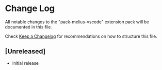 # Change Log

All notable changes to the "pack-melius-vscode" extension pack will be documented in this file.

Check [Keep a Changelog](http://keepachangelog.com/) for recommendations on how to structure this file.

## [Unreleased]

- Initial release
